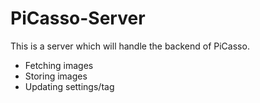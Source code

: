 # PiCasso-Server
This is a server which will handle the backend of PiCasso.
- Fetching images
- Storing images
- Updating settings/tag
